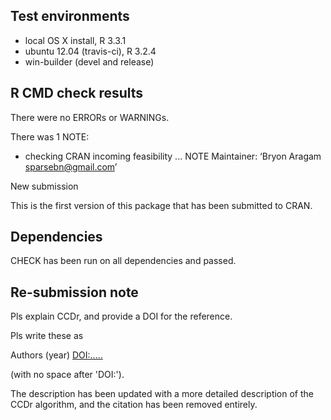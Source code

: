 ## Test environments
* local OS X install, R 3.3.1
* ubuntu 12.04 (travis-ci), R 3.2.4
* win-builder (devel and release)

## R CMD check results
There were no ERRORs or WARNINGs.

There was 1 NOTE:

* checking CRAN incoming feasibility ... NOTE
Maintainer: ‘Bryon Aragam <sparsebn@gmail.com>’

New submission

This is the first version of this package that has been submitted to CRAN.

## Dependencies

CHECK has been run on all dependencies and passed.

## Re-submission note

Pls explain CCDr, and provide a DOI for the reference.

Pls write these as

   Authors (year) <DOI:.....>

(with no space after 'DOI:').

The description has been updated with a more detailed description of the CCDr algorithm, and the citation has been removed entirely.


